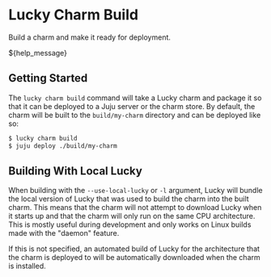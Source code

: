 # Lucky Charm Build

Build a charm and make it ready for deployment.

${help_message}

## Getting Started

The `lucky charm build` command will take a Lucky charm and package it so that it can be deployed to a Juju server or the charm store. By default, the charm will be built to the `build/my-charm` directory and can be deployed like so:

```bash
$ lucky charm build
$ juju deploy ./build/my-charm
```

## Building With Local Lucky

When building with the `--use-local-lucky` or `-l` argument, Lucky will bundle the local version of Lucky that was used to build the charm into the built charm. This means that the charm will not attempt to download Lucky when it starts up and that the charm will only run on the same CPU architecture. This is mostly useful during development and only works on Linux builds made with the "daemon" feature.

If this is not specified, an automated build of Lucky for the architecture that the charm is deployed to will be automatically downloaded when the charm is installed.